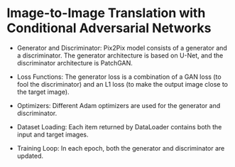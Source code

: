 # Image-to-Image Translation with Conditional Adversarial Networks 

  
- Generator and Discriminator: Pix2Pix model consists of a generator and a discriminator. The generator architecture is based on U-Net, and the discriminator architecture is PatchGAN.

- Loss Functions: The generator loss is a combination of a GAN loss (to fool the discriminator) and an L1 loss (to make the output image close to the target image).

- Optimizers: Different Adam optimizers are used for the generator and discriminator.

- Dataset Loading: Each item returned by DataLoader contains both the input and target images.

- Training Loop: In each epoch, both the generator and discriminator are updated.
